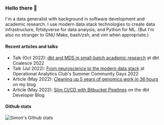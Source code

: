 ### Hello there 👋

I'm a data generalist with background in software development and academic research. I use modern data stack technologies to create data infrastructure, R/tidyverse for data analysis, and Python for ML. (But I'm also no stranger to GNU Make, bash/zsh, and vim when appropriate.)

#### Recent articles and talks

- Talk (Oct 2022): [dbt and MDS in small-batch academic research](https://www.youtube.com/watch?v=0SDp1yTK2zc&list=PL0QYlrC86xQlj9UDGiEwhXQuSjuSyPJHl&index=111) at dbt Coalesce 2022
- Talk (Jul 2022): [From neuroscience to the modern data stack](https://www.youtube.com/watch?v=w7q1AXwLvSk) at Operational Analytics Club's Summer Community Days 2022
- Article (May 2022): [Cleaning up 5 years of genomics work in 36 hours](http://simon.podhajsky.net/blog/2022/cleaning-up-5-years-of-genomics-work-in-36-hours/) on my blog
- Article (May 2022): [Slim CI/CD with Bitbucket Pipelines](https://docs.getdbt.com/blog/slim-ci-cd-with-bitbucket-pipelines) on the dbt Developer Blog

#### Github stats

![Simon's Github stats](https://github-readme-stats.vercel.app/api?username=shippy&count_private=true&show_icons=true)

<!--
**shippy/shippy** is a ✨ _special_ ✨ repository because its `README.md` (this file) appears on your GitHub profile.

Here are some ideas to get you started:

- 🔭 I’m currently working on ...
- 🌱 I’m currently learning ...
- 👯 I’m looking to collaborate on ...
- 🤔 I’m looking for help with ...
- 💬 Ask me about ...
- 📫 How to reach me: ...
- 😄 Pronouns: ...
- ⚡ Fun fact: ...
-->
